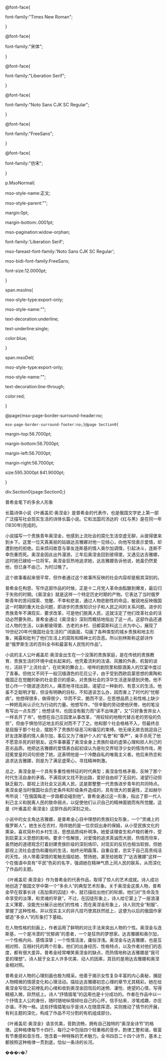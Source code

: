   
@font-face{  
font-family:"Times New Roman";  
}  
  
@font-face{  
font-family:"宋体";  
}  
  
@font-face{  
font-family:"Liberation Serif";  
}  
  
@font-face{  
font-family:"Noto Sans CJK SC Regular";  
}  
  
@font-face{  
font-family:"FreeSans";  
}  
  
@font-face{  
font-family:"仿宋";  
}  
  
p.MsoNormal{  
mso-style-name:正文;  
mso-style-parent:"";  
margin:0pt;  
margin-bottom:.0001pt;  
mso-pagination:widow-orphan;  
font-family:'Liberation Serif';  
mso-fareast-font-family:'Noto Sans CJK SC Regular';  
mso-bidi-font-family:FreeSans;  
font-size:12.0000pt;  
}  
  
span.msoIns{  
mso-style-type:export-only;  
mso-style-name:"";  
text-decoration:underline;  
text-underline:single;  
color:blue;  
}  
  
span.msoDel{  
mso-style-type:export-only;  
mso-style-name:"";  
text-decoration:line-through;  
color:red;  
}  
@page{mso-page-border-surround-header:no;  
	mso-page-border-surround-footer:no;}@page Section0{  
margin-top:56.7000pt;  
margin-bottom:56.7000pt;  
margin-left:56.7000pt;  
margin-right:56.7000pt;  
size:595.3000pt 841.9000pt;  
}  
div.Section0{page:Section0;}

普希金笔下的多余人形象

长篇诗体小说《叶甫盖尼·奥涅金》是普希金的代表作，也是俄国文学史上第一部广泛描写社会现实生活的诗体长篇小说。它和法国司汤达的《红与黑》是在同一年\(1830年\)完成的。

小说描写一个贵族青年奥涅金，他感到上流社会的腐化生活空虚无聊，从彼得堡来到乡下。这里一位天真美丽的姑娘达吉雅娜对他一见倾心，向他写信表示爱情，却遭到他的拒绝。后来烦闷故意与挚友连斯基的情人奥尔加调情，引起决斗，连斯不幸伤重而死。奥涅金因此出外漫游。三年后奥涅金回到彼得堡，又遇见达吉雅娜，这时她已嫁给一位将军。奥涅金狂热地追求她，达吉雅娜告诉他说，她虽仍然爱他，但已身不由己，为时过晚了。

这个故事看起来很平常，但作者通过这个故事所反映的社会内容却是极其深刻的。

普希金在构思、写作这部作品的时候，正是十二月党人革命由酝酿到爆发，最后归于失败的时期。《奥涅金》就是这样一个特定历史时期的产物。它表达了当时俄罗斯青年的苦闷探索、觉醒、不幸和悲哀，通过人物悲剧性的命运，敏锐地反映俄国这一时期的重大社会问题，即进步的贵族知识分子和人民之间的关系问题。进步的贵族青年不满现实、要求改革，可是他们脱离人民，这就注定了他们改革社会的活动必然要失败。普希金通过《奥涅金》深刻而概括地指出了这一点。这部作品还通过人物的生活，以新都彼得堡、古老的乡村、旧都莫斯科这三点为中心，展现了19世纪20年代俄国社会生活的广阔画面，勾画了各种类型的城乡贵族和地主形象，揭露和批判了他们生活上的腐败和精神土的丑恶。所以别林斯称这部诗作是“俄罗斯生活的百科全书和最富有人民性的作品”。

小说的主人公叶甫盖尼·奥涅金出生在一个没落的贵族家庭，是在传统的贵族教育、贵族生活的环境中成长起来的。他凭着流利的法语、风雅的外表、机智的谈吐，活跃于“上流社会”，在欢笑的舞会上、喧哗的剧院里和醇酒美人的饮宴中度过了青春。但他又不同于一般沉缅酒色的花花公子，由于受到西欧启蒙思想的熏陶和俄国正在觉醒的新的社会意识的感染，对贵族社会的浮华生活逐渐感到厌倦。他不甘心作一个随波逐流的人，痛苦地寻找出路，渴望过一种新的、有意义的生活。他虽不乏聪明才智，但没有明确的目标，不知道该怎么办，因而害上了时代的“忧郁病”。他想得很多，做得很少，华而不实，脆而不坚，在思想品质上和性格上缺少一种把高尚认识化为行动的力量。他想写作，“但辛勤的劳动使他厌倦，他的笔没有写出一点东西”；他想读书，也因没有毅力而“读不出味道”，又“只好象舍弃女人一样丢开了书”。他想在自己庄园里从事改革，“用较轻的地租代替古老的劳役的负担”，但由于惧怕邻近地主的反对而不了了之。他和那个社会格格不入，但最终总是屈服于那个社会，摆脱不了贵族阶级恶习和偏见的束缚。他无缘无故去挑逗自己好友连斯基的情人奥尔加，事后又为了维护个人的“名誉”和“尊严”，亲手杀死了他不愿意杀死的好朋友。这件事暴露了奥涅金身上贵族阶级的虚荣心理和损人利己的恶劣品质。他把达吉雅娜的爱情表白起初误认为是社交界轻浮少女的情场作戏，用冠冕堂皇的词句拒绝了她，这表明他是一个冷酷自私的唯我主义者。他后来热恋和追求达吉雅娜，则是为了满足虚荣心，寻找精神刺激。

总之，奥涅金是一个具有多重性格特征的时代典型；奥涅金性格矛盾，反映了那个时代生活自身的矛盾。不满现状又找不到出路，爱好自由却了无目的，渴望行动但缺乏毅力，鄙视上流社会又远离人民，这是那整整一代贵族进步青年的共同特点。奥涅金是当时俄国社会历史条件和阶级条件造成的，具有很大的普遍性，正如赫尔岑所说：“在俄国每走一步路都会碰到他”。普希金通过这一形象，指出了那一代人利己主义和脱离人民的致命弱点，以促使他们认识自己的精神面貌而有所觉醒。这是《叶甫盖尼·奥涅金》这部作品的深刻之处。

小说中的女主角达吉雅娜，是普希金心目中理想的贵族妇女形象，一个“灵魂上的俄罗斯人”。她生长在农村，陪伴她的是一位农奴出身的保姆，从小受民族文化的熏染，喜欢简朴的乡村生活，思想品质纯朴明净。她爱读理查生和卢梭的著作，受到启蒙主义思想的影响，要求个性解放，对爱情的追求真诚而大胆，热情而坦率，虽然她的道德观念打着封建贵族阶级的深刻烙印，对现实的反抗也相当软弱，但她鄙视上流社会虚伪和庸俗的生活，始终光明磊落，自重自爱，忠实于自己高贵纯洁的天性。诗人带着深情的笔触去描绘她、赞扬她，甚至给她取了“达吉雅娜”这样一个在俄语中具有“平民”色彩的名字，强调她在精神气质上同人民的联系，从而深化了作品的主题。

《叶甫盖尼·奥涅金》作为普希金的代表作品，取得了惊人的艺术成就。诗人成功地创造了俄国文学中第一个“多余人”的典型艺术形象。关于奥涅金这类人物，普希金早在叙事长诗《高加索的囚徒》中，就已描绘出他们的轮廓。他们对“生命及生命享受的淡薄，和灵魂的早衰”。不过，在囚徒形象上，诗人给它蒙上了一层浪漫主义薄雾，没能充分展示出他们的性格；而在奥涅金形象上，诗人则完全“制服”、掌握了这种性格，并以现实主义的非凡技巧使其跃然纸上，这便为以后的俄国作家塑造“多余人”的形象打下基础。

在人物性格的刻画上，作者运用了鲜明的对比手法来突出人物的个性。奥涅金与连斯基，一个是冷漠的“忧郁病”的患者，一个是狂热的梦想家。达吉雅娜和奥尔加，一个性格内向、感情深挚；一个性情活泼，庸俗浮浅。奥涅金与达吉雅娜，也是互相对照、互相衬托的两个形象。他们的出身经历、性格特点，以及作者对他们的态度，都有很大差异。普希金经常嘲笑奥涅金的缺点，而热情地称达吉雅娜是“我可爱的理想”。诗人赋于女主人许多优美、动人的因素，其目的是用达吉雅娜和奥涅金相对照。

普希金对人物的心理刻画也极为精采。他善于揭示女性复杂丰富的内心奥秘，捕捉人物精微的情感变化和心理活动。描绘达吉雅娜初恋心理的章节尤其精彩。她在给奥涅金写信之前缭乱的心绪和收到奥涅金回信后的迷惘、凄怆、绝望的心情，写得精细入微，跃然纸上。诗人“抒情插笔”的运用也是十分成功的。作者在作品中以一个抒情主人公的身份，随时随地纵情倾吐自己的心怀。信手拈来，涉笔成趣，亦庄亦谐，不拘一格。这些抒情插笔似乎是诗人在随意挥洒，实则推动了情节的开展，有利主题的深化，构成了作品不可分割的有机组成部分。

《叶甫盖尼·奥涅金》语言优美，音韵流畅，拥有自己独特的“奥涅金诗节”的格律。这种格律每节十四行，每行之中包括四个轻重格的音步。韵律工整和谐，极富有节奏感和音乐性，饱含着一种特殊的艺术魅力。全书四百二十四个诗节，基本上都按照这种格律一贯到底，恰似一条诗的长河。



���v�7

